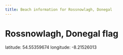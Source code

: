 ```yaml
---
title: Beach information for Rossnowlagh, Donegal
---
```

# Rossnowlagh, Donegal <span class="material-icons blue-flag">flag</span>

<div class="location-info">latitude: 54.55359674 longitude: -8.21526013</div>
<div id="met-eireann-warnings" onload="get_met_eireann_warnings(EI06)"></div>
<div></div>